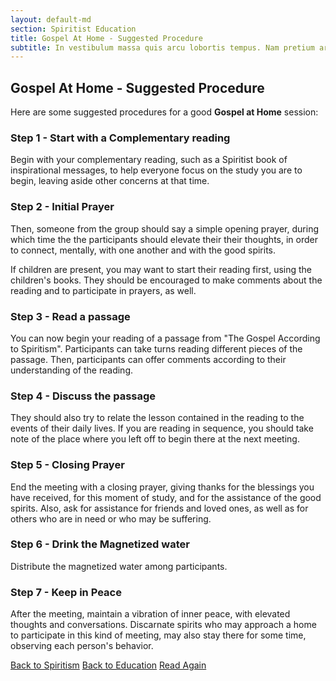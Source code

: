 ```yaml
---
layout: default-md
section: Spiritist Education
title: Gospel At Home - Suggested Procedure
subtitle: In vestibulum massa quis arcu lobortis tempus. Nam pretium arcu in odio vulputate luctus.
---
```


## Gospel At Home - Suggested Procedure
Here are some suggested procedures for a good **Gospel at Home** session:

### Step 1 - Start with a Complementary reading
Begin with your complementary reading, such as a Spiritist book of inspirational messages, to help everyone focus on the study you are to begin, leaving aside other concerns at that time.

### Step 2 - Initial Prayer
Then, someone from the group should say a simple opening prayer, during which time the the participants should elevate their their thoughts, in order to connect, mentally, with one another and with the good spirits.

If children are present, you may want to start their reading first, using the children's books. They should be encouraged to make comments about the reading and to participate in prayers, as well.
	     	
### Step 3 - Read a passage
You can now begin your reading of a passage from "The Gospel According to Spiritism".  Participants can take turns reading different pieces of the passage.  Then, participants can offer comments according to their understanding of the reading.

### Step 4 - Discuss the passage
They should also try to relate the lesson contained in the reading to the events of their daily lives.  If you are reading in sequence, you should take note of the place where you left off to begin there at the next meeting.

### Step 5 - Closing Prayer
End the meeting with a closing prayer, giving thanks for the blessings you have received, for this moment of study, and for the assistance of the good spirits.  Also, ask for assistance for friends and loved ones, as well as for others who are in need or who may be suffering.

### Step 6 - Drink the Magnetized water
Distribute the magnetized water among participants.

### Step 7 - Keep in Peace
After the meeting, maintain a vibration of inner peace, with elevated thoughts and conversations.  Discarnate spirits who may approach a home to participate in this kind of meeting, may also stay there for some time, observing each person's behavior.



<a href="/spiritism/" class="button">Back to Spiritism</a>
<a href="/spiritism/education" class="button">Back to Education</a>
<a href="/spiritism/education/gospel-at-home/" class="button">Read Again</a>